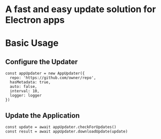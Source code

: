 # A fast and easy update solution for Electron apps


# Basic Usage 

## Configure the Updater
```
const appUpdater = new AppUpdater({
  repo: 'https://github.com/owner/repo',
  hasMetadata: true,
  auto: false,
  interval: 10,
  logger: logger
})
```

## Update the Application
```
const update = await appUpdater.checkForUpdates()
const result = await appUpdater.downloadUpdate(update)
```